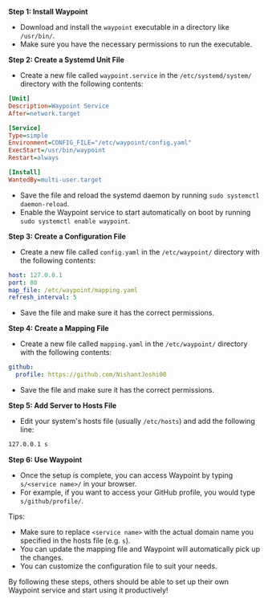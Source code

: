 **Step 1: Install Waypoint**

- Download and install the `waypoint` executable in a directory like `/usr/bin/`.
- Make sure you have the necessary permissions to run the executable.

**Step 2: Create a Systemd Unit File**

- Create a new file called `waypoint.service` in the `/etc/systemd/system/` directory with the following contents:

```ini
[Unit]
Description=Waypoint Service
After=network.target

[Service]
Type=simple
Environment=CONFIG_FILE="/etc/waypoint/config.yaml"
ExecStart=/usr/bin/waypoint
Restart=always

[Install]
WantedBy=multi-user.target
```

- Save the file and reload the systemd daemon by running `sudo systemctl daemon-reload`.
- Enable the Waypoint service to start automatically on boot by running `sudo systemctl enable waypoint`.

**Step 3: Create a Configuration File**

- Create a new file called `config.yaml` in the `/etc/waypoint/` directory with the following contents:

```yaml
host: 127.0.0.1
port: 80
map_file: /etc/waypoint/mapping.yaml
refresh_interval: 5
```

- Save the file and make sure it has the correct permissions.

**Step 4: Create a Mapping File**

- Create a new file called `mapping.yaml` in the `/etc/waypoint/` directory with the following contents:

```yaml
github:
  profile: https://github.com/NishantJoshi00
```

- Save the file and make sure it has the correct permissions.

**Step 5: Add Server to Hosts File**

- Edit your system's hosts file (usually `/etc/hosts`) and add the following line:

```bash
127.0.0.1 s
```

**Step 6: Use Waypoint**

- Once the setup is complete, you can access Waypoint by typing `s/<service name>/` in your browser.
- For example, if you want to access your GitHub profile, you would type `s/github/profile/`.

Tips:

- Make sure to replace `<service name>` with the actual domain name you specified in the hosts file (e.g. `s`).
- You can update the mapping file and Waypoint will automatically pick up the changes.
- You can customize the configuration file to suit your needs.

By following these steps, others should be able to set up their own Waypoint service and start using it productively!
